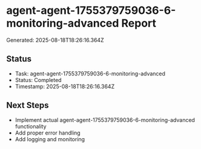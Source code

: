 # agent-agent-1755379759036-6-monitoring-advanced Report

Generated: 2025-08-18T18:26:16.364Z

## Status
- Task: agent-agent-1755379759036-6-monitoring-advanced
- Status: Completed
- Timestamp: 2025-08-18T18:26:16.364Z

## Next Steps
- Implement actual agent-agent-1755379759036-6-monitoring-advanced functionality
- Add proper error handling
- Add logging and monitoring
